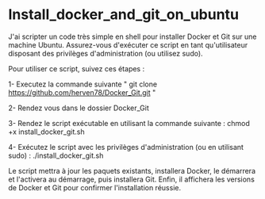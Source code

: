 # Install_docker_and_git_on_ubuntu

J'ai scripter un code très simple en shell pour installer Docker et Git sur une machine Ubuntu. 
Assurez-vous d'exécuter ce script en tant qu'utilisateur disposant des privilèges d'administration (ou utilisez sudo).

Pour utiliser ce script, suivez ces étapes :

1- Executez la commande suivante  " git clone https://github.com/herven78/Docker_Git.git "

2- Rendez vous dans le dossier Docker_Git

3- Rendez le script exécutable en utilisant la commande suivante :
chmod +x install_docker_git.sh

4- Exécutez le script avec les privilèges d'administration (ou en utilisant sudo) :
./install_docker_git.sh

Le script mettra à jour les paquets existants, installera Docker, le démarrera et l'activera au démarrage, puis installera Git. Enfin, il affichera les versions de Docker et Git pour confirmer l'installation réussie. 

